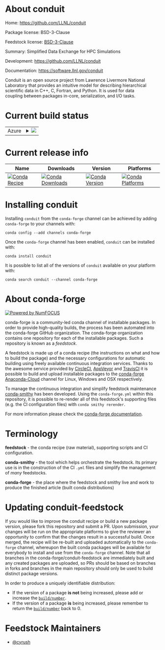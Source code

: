 About conduit
=============

Home: https://github.com/LLNL/conduit

Package license: BSD-3-Clause

Feedstock license: [BSD-3-Clause](https://github.com/conda-forge/conduit-feedstock/blob/master/LICENSE.txt)

Summary: Simplified Data Exchange for HPC Simulations

Development: https://github.com/LLNL/conduit

Documentation: https://software.llnl.gov/conduit

Conduit is an open source project from Lawrence Livermore National
Laboratory that provides an intuitive model for describing hierarchical
scientific data in C++, C, Fortran, and Python. It is used for data\
coupling between packages in-core, serialization, and I/O tasks.


Current build status
====================


<table>
    
  <tr>
    <td>Azure</td>
    <td>
      <details>
        <summary>
          <a href="https://dev.azure.com/conda-forge/feedstock-builds/_build/latest?definitionId=8895&branchName=master">
            <img src="https://dev.azure.com/conda-forge/feedstock-builds/_apis/build/status/conduit-feedstock?branchName=master">
          </a>
        </summary>
        <table>
          <thead><tr><th>Variant</th><th>Status</th></tr></thead>
          <tbody><tr>
              <td>linux_64_mpimpichnumpy1.16python3.6.____cpython</td>
              <td>
                <a href="https://dev.azure.com/conda-forge/feedstock-builds/_build/latest?definitionId=8895&branchName=master">
                  <img src="https://dev.azure.com/conda-forge/feedstock-builds/_apis/build/status/conduit-feedstock?branchName=master&jobName=linux&configuration=linux_64_mpimpichnumpy1.16python3.6.____cpython" alt="variant">
                </a>
              </td>
            </tr><tr>
              <td>linux_64_mpimpichnumpy1.16python3.7.____cpython</td>
              <td>
                <a href="https://dev.azure.com/conda-forge/feedstock-builds/_build/latest?definitionId=8895&branchName=master">
                  <img src="https://dev.azure.com/conda-forge/feedstock-builds/_apis/build/status/conduit-feedstock?branchName=master&jobName=linux&configuration=linux_64_mpimpichnumpy1.16python3.7.____cpython" alt="variant">
                </a>
              </td>
            </tr><tr>
              <td>linux_64_mpimpichnumpy1.16python3.8.____cpython</td>
              <td>
                <a href="https://dev.azure.com/conda-forge/feedstock-builds/_build/latest?definitionId=8895&branchName=master">
                  <img src="https://dev.azure.com/conda-forge/feedstock-builds/_apis/build/status/conduit-feedstock?branchName=master&jobName=linux&configuration=linux_64_mpimpichnumpy1.16python3.8.____cpython" alt="variant">
                </a>
              </td>
            </tr><tr>
              <td>linux_64_mpimpichnumpy1.19python3.9.____cpython</td>
              <td>
                <a href="https://dev.azure.com/conda-forge/feedstock-builds/_build/latest?definitionId=8895&branchName=master">
                  <img src="https://dev.azure.com/conda-forge/feedstock-builds/_apis/build/status/conduit-feedstock?branchName=master&jobName=linux&configuration=linux_64_mpimpichnumpy1.19python3.9.____cpython" alt="variant">
                </a>
              </td>
            </tr><tr>
              <td>linux_64_mpinompinumpy1.16python3.6.____cpython</td>
              <td>
                <a href="https://dev.azure.com/conda-forge/feedstock-builds/_build/latest?definitionId=8895&branchName=master">
                  <img src="https://dev.azure.com/conda-forge/feedstock-builds/_apis/build/status/conduit-feedstock?branchName=master&jobName=linux&configuration=linux_64_mpinompinumpy1.16python3.6.____cpython" alt="variant">
                </a>
              </td>
            </tr><tr>
              <td>linux_64_mpinompinumpy1.16python3.7.____cpython</td>
              <td>
                <a href="https://dev.azure.com/conda-forge/feedstock-builds/_build/latest?definitionId=8895&branchName=master">
                  <img src="https://dev.azure.com/conda-forge/feedstock-builds/_apis/build/status/conduit-feedstock?branchName=master&jobName=linux&configuration=linux_64_mpinompinumpy1.16python3.7.____cpython" alt="variant">
                </a>
              </td>
            </tr><tr>
              <td>linux_64_mpinompinumpy1.16python3.8.____cpython</td>
              <td>
                <a href="https://dev.azure.com/conda-forge/feedstock-builds/_build/latest?definitionId=8895&branchName=master">
                  <img src="https://dev.azure.com/conda-forge/feedstock-builds/_apis/build/status/conduit-feedstock?branchName=master&jobName=linux&configuration=linux_64_mpinompinumpy1.16python3.8.____cpython" alt="variant">
                </a>
              </td>
            </tr><tr>
              <td>linux_64_mpinompinumpy1.19python3.9.____cpython</td>
              <td>
                <a href="https://dev.azure.com/conda-forge/feedstock-builds/_build/latest?definitionId=8895&branchName=master">
                  <img src="https://dev.azure.com/conda-forge/feedstock-builds/_apis/build/status/conduit-feedstock?branchName=master&jobName=linux&configuration=linux_64_mpinompinumpy1.19python3.9.____cpython" alt="variant">
                </a>
              </td>
            </tr><tr>
              <td>linux_64_mpiopenmpinumpy1.16python3.6.____cpython</td>
              <td>
                <a href="https://dev.azure.com/conda-forge/feedstock-builds/_build/latest?definitionId=8895&branchName=master">
                  <img src="https://dev.azure.com/conda-forge/feedstock-builds/_apis/build/status/conduit-feedstock?branchName=master&jobName=linux&configuration=linux_64_mpiopenmpinumpy1.16python3.6.____cpython" alt="variant">
                </a>
              </td>
            </tr><tr>
              <td>linux_64_mpiopenmpinumpy1.16python3.7.____cpython</td>
              <td>
                <a href="https://dev.azure.com/conda-forge/feedstock-builds/_build/latest?definitionId=8895&branchName=master">
                  <img src="https://dev.azure.com/conda-forge/feedstock-builds/_apis/build/status/conduit-feedstock?branchName=master&jobName=linux&configuration=linux_64_mpiopenmpinumpy1.16python3.7.____cpython" alt="variant">
                </a>
              </td>
            </tr><tr>
              <td>linux_64_mpiopenmpinumpy1.16python3.8.____cpython</td>
              <td>
                <a href="https://dev.azure.com/conda-forge/feedstock-builds/_build/latest?definitionId=8895&branchName=master">
                  <img src="https://dev.azure.com/conda-forge/feedstock-builds/_apis/build/status/conduit-feedstock?branchName=master&jobName=linux&configuration=linux_64_mpiopenmpinumpy1.16python3.8.____cpython" alt="variant">
                </a>
              </td>
            </tr><tr>
              <td>linux_64_mpiopenmpinumpy1.19python3.9.____cpython</td>
              <td>
                <a href="https://dev.azure.com/conda-forge/feedstock-builds/_build/latest?definitionId=8895&branchName=master">
                  <img src="https://dev.azure.com/conda-forge/feedstock-builds/_apis/build/status/conduit-feedstock?branchName=master&jobName=linux&configuration=linux_64_mpiopenmpinumpy1.19python3.9.____cpython" alt="variant">
                </a>
              </td>
            </tr><tr>
              <td>osx_64_mpimpichnumpy1.16python3.6.____cpython</td>
              <td>
                <a href="https://dev.azure.com/conda-forge/feedstock-builds/_build/latest?definitionId=8895&branchName=master">
                  <img src="https://dev.azure.com/conda-forge/feedstock-builds/_apis/build/status/conduit-feedstock?branchName=master&jobName=osx&configuration=osx_64_mpimpichnumpy1.16python3.6.____cpython" alt="variant">
                </a>
              </td>
            </tr><tr>
              <td>osx_64_mpimpichnumpy1.16python3.7.____cpython</td>
              <td>
                <a href="https://dev.azure.com/conda-forge/feedstock-builds/_build/latest?definitionId=8895&branchName=master">
                  <img src="https://dev.azure.com/conda-forge/feedstock-builds/_apis/build/status/conduit-feedstock?branchName=master&jobName=osx&configuration=osx_64_mpimpichnumpy1.16python3.7.____cpython" alt="variant">
                </a>
              </td>
            </tr><tr>
              <td>osx_64_mpimpichnumpy1.16python3.8.____cpython</td>
              <td>
                <a href="https://dev.azure.com/conda-forge/feedstock-builds/_build/latest?definitionId=8895&branchName=master">
                  <img src="https://dev.azure.com/conda-forge/feedstock-builds/_apis/build/status/conduit-feedstock?branchName=master&jobName=osx&configuration=osx_64_mpimpichnumpy1.16python3.8.____cpython" alt="variant">
                </a>
              </td>
            </tr><tr>
              <td>osx_64_mpimpichnumpy1.19python3.9.____cpython</td>
              <td>
                <a href="https://dev.azure.com/conda-forge/feedstock-builds/_build/latest?definitionId=8895&branchName=master">
                  <img src="https://dev.azure.com/conda-forge/feedstock-builds/_apis/build/status/conduit-feedstock?branchName=master&jobName=osx&configuration=osx_64_mpimpichnumpy1.19python3.9.____cpython" alt="variant">
                </a>
              </td>
            </tr><tr>
              <td>osx_64_mpinompinumpy1.16python3.6.____cpython</td>
              <td>
                <a href="https://dev.azure.com/conda-forge/feedstock-builds/_build/latest?definitionId=8895&branchName=master">
                  <img src="https://dev.azure.com/conda-forge/feedstock-builds/_apis/build/status/conduit-feedstock?branchName=master&jobName=osx&configuration=osx_64_mpinompinumpy1.16python3.6.____cpython" alt="variant">
                </a>
              </td>
            </tr><tr>
              <td>osx_64_mpinompinumpy1.16python3.7.____cpython</td>
              <td>
                <a href="https://dev.azure.com/conda-forge/feedstock-builds/_build/latest?definitionId=8895&branchName=master">
                  <img src="https://dev.azure.com/conda-forge/feedstock-builds/_apis/build/status/conduit-feedstock?branchName=master&jobName=osx&configuration=osx_64_mpinompinumpy1.16python3.7.____cpython" alt="variant">
                </a>
              </td>
            </tr><tr>
              <td>osx_64_mpinompinumpy1.16python3.8.____cpython</td>
              <td>
                <a href="https://dev.azure.com/conda-forge/feedstock-builds/_build/latest?definitionId=8895&branchName=master">
                  <img src="https://dev.azure.com/conda-forge/feedstock-builds/_apis/build/status/conduit-feedstock?branchName=master&jobName=osx&configuration=osx_64_mpinompinumpy1.16python3.8.____cpython" alt="variant">
                </a>
              </td>
            </tr><tr>
              <td>osx_64_mpinompinumpy1.19python3.9.____cpython</td>
              <td>
                <a href="https://dev.azure.com/conda-forge/feedstock-builds/_build/latest?definitionId=8895&branchName=master">
                  <img src="https://dev.azure.com/conda-forge/feedstock-builds/_apis/build/status/conduit-feedstock?branchName=master&jobName=osx&configuration=osx_64_mpinompinumpy1.19python3.9.____cpython" alt="variant">
                </a>
              </td>
            </tr><tr>
              <td>osx_64_mpiopenmpinumpy1.16python3.6.____cpython</td>
              <td>
                <a href="https://dev.azure.com/conda-forge/feedstock-builds/_build/latest?definitionId=8895&branchName=master">
                  <img src="https://dev.azure.com/conda-forge/feedstock-builds/_apis/build/status/conduit-feedstock?branchName=master&jobName=osx&configuration=osx_64_mpiopenmpinumpy1.16python3.6.____cpython" alt="variant">
                </a>
              </td>
            </tr><tr>
              <td>osx_64_mpiopenmpinumpy1.16python3.7.____cpython</td>
              <td>
                <a href="https://dev.azure.com/conda-forge/feedstock-builds/_build/latest?definitionId=8895&branchName=master">
                  <img src="https://dev.azure.com/conda-forge/feedstock-builds/_apis/build/status/conduit-feedstock?branchName=master&jobName=osx&configuration=osx_64_mpiopenmpinumpy1.16python3.7.____cpython" alt="variant">
                </a>
              </td>
            </tr><tr>
              <td>osx_64_mpiopenmpinumpy1.16python3.8.____cpython</td>
              <td>
                <a href="https://dev.azure.com/conda-forge/feedstock-builds/_build/latest?definitionId=8895&branchName=master">
                  <img src="https://dev.azure.com/conda-forge/feedstock-builds/_apis/build/status/conduit-feedstock?branchName=master&jobName=osx&configuration=osx_64_mpiopenmpinumpy1.16python3.8.____cpython" alt="variant">
                </a>
              </td>
            </tr><tr>
              <td>osx_64_mpiopenmpinumpy1.19python3.9.____cpython</td>
              <td>
                <a href="https://dev.azure.com/conda-forge/feedstock-builds/_build/latest?definitionId=8895&branchName=master">
                  <img src="https://dev.azure.com/conda-forge/feedstock-builds/_apis/build/status/conduit-feedstock?branchName=master&jobName=osx&configuration=osx_64_mpiopenmpinumpy1.19python3.9.____cpython" alt="variant">
                </a>
              </td>
            </tr><tr>
              <td>win_64_numpy1.16python3.6.____cpython</td>
              <td>
                <a href="https://dev.azure.com/conda-forge/feedstock-builds/_build/latest?definitionId=8895&branchName=master">
                  <img src="https://dev.azure.com/conda-forge/feedstock-builds/_apis/build/status/conduit-feedstock?branchName=master&jobName=win&configuration=win_64_numpy1.16python3.6.____cpython" alt="variant">
                </a>
              </td>
            </tr><tr>
              <td>win_64_numpy1.16python3.7.____cpython</td>
              <td>
                <a href="https://dev.azure.com/conda-forge/feedstock-builds/_build/latest?definitionId=8895&branchName=master">
                  <img src="https://dev.azure.com/conda-forge/feedstock-builds/_apis/build/status/conduit-feedstock?branchName=master&jobName=win&configuration=win_64_numpy1.16python3.7.____cpython" alt="variant">
                </a>
              </td>
            </tr><tr>
              <td>win_64_numpy1.16python3.8.____cpython</td>
              <td>
                <a href="https://dev.azure.com/conda-forge/feedstock-builds/_build/latest?definitionId=8895&branchName=master">
                  <img src="https://dev.azure.com/conda-forge/feedstock-builds/_apis/build/status/conduit-feedstock?branchName=master&jobName=win&configuration=win_64_numpy1.16python3.8.____cpython" alt="variant">
                </a>
              </td>
            </tr><tr>
              <td>win_64_numpy1.19python3.9.____cpython</td>
              <td>
                <a href="https://dev.azure.com/conda-forge/feedstock-builds/_build/latest?definitionId=8895&branchName=master">
                  <img src="https://dev.azure.com/conda-forge/feedstock-builds/_apis/build/status/conduit-feedstock?branchName=master&jobName=win&configuration=win_64_numpy1.19python3.9.____cpython" alt="variant">
                </a>
              </td>
            </tr>
          </tbody>
        </table>
      </details>
    </td>
  </tr>
</table>

Current release info
====================

| Name | Downloads | Version | Platforms |
| --- | --- | --- | --- |
| [![Conda Recipe](https://img.shields.io/badge/recipe-conduit-green.svg)](https://anaconda.org/conda-forge/conduit) | [![Conda Downloads](https://img.shields.io/conda/dn/conda-forge/conduit.svg)](https://anaconda.org/conda-forge/conduit) | [![Conda Version](https://img.shields.io/conda/vn/conda-forge/conduit.svg)](https://anaconda.org/conda-forge/conduit) | [![Conda Platforms](https://img.shields.io/conda/pn/conda-forge/conduit.svg)](https://anaconda.org/conda-forge/conduit) |

Installing conduit
==================

Installing `conduit` from the `conda-forge` channel can be achieved by adding `conda-forge` to your channels with:

```
conda config --add channels conda-forge
```

Once the `conda-forge` channel has been enabled, `conduit` can be installed with:

```
conda install conduit
```

It is possible to list all of the versions of `conduit` available on your platform with:

```
conda search conduit --channel conda-forge
```


About conda-forge
=================

[![Powered by NumFOCUS](https://img.shields.io/badge/powered%20by-NumFOCUS-orange.svg?style=flat&colorA=E1523D&colorB=007D8A)](http://numfocus.org)

conda-forge is a community-led conda channel of installable packages.
In order to provide high-quality builds, the process has been automated into the
conda-forge GitHub organization. The conda-forge organization contains one repository
for each of the installable packages. Such a repository is known as a *feedstock*.

A feedstock is made up of a conda recipe (the instructions on what and how to build
the package) and the necessary configurations for automatic building using freely
available continuous integration services. Thanks to the awesome service provided by
[CircleCI](https://circleci.com/), [AppVeyor](https://www.appveyor.com/)
and [TravisCI](https://travis-ci.com/) it is possible to build and upload installable
packages to the [conda-forge](https://anaconda.org/conda-forge)
[Anaconda-Cloud](https://anaconda.org/) channel for Linux, Windows and OSX respectively.

To manage the continuous integration and simplify feedstock maintenance
[conda-smithy](https://github.com/conda-forge/conda-smithy) has been developed.
Using the ``conda-forge.yml`` within this repository, it is possible to re-render all of
this feedstock's supporting files (e.g. the CI configuration files) with ``conda smithy rerender``.

For more information please check the [conda-forge documentation](https://conda-forge.org/docs/).

Terminology
===========

**feedstock** - the conda recipe (raw material), supporting scripts and CI configuration.

**conda-smithy** - the tool which helps orchestrate the feedstock.
                   Its primary use is in the construction of the CI ``.yml`` files
                   and simplify the management of *many* feedstocks.

**conda-forge** - the place where the feedstock and smithy live and work to
                  produce the finished article (built conda distributions)


Updating conduit-feedstock
==========================

If you would like to improve the conduit recipe or build a new
package version, please fork this repository and submit a PR. Upon submission,
your changes will be run on the appropriate platforms to give the reviewer an
opportunity to confirm that the changes result in a successful build. Once
merged, the recipe will be re-built and uploaded automatically to the
`conda-forge` channel, whereupon the built conda packages will be available for
everybody to install and use from the `conda-forge` channel.
Note that all branches in the conda-forge/conduit-feedstock are
immediately built and any created packages are uploaded, so PRs should be based
on branches in forks and branches in the main repository should only be used to
build distinct package versions.

In order to produce a uniquely identifiable distribution:
 * If the version of a package **is not** being increased, please add or increase
   the [``build/number``](https://conda.io/docs/user-guide/tasks/build-packages/define-metadata.html#build-number-and-string).
 * If the version of a package **is** being increased, please remember to return
   the [``build/number``](https://conda.io/docs/user-guide/tasks/build-packages/define-metadata.html#build-number-and-string)
   back to 0.

Feedstock Maintainers
=====================

* [@cyrush](https://github.com/cyrush/)

